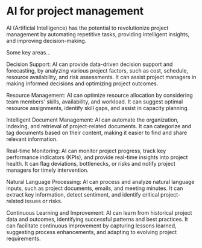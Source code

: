 # AI for project management

AI (Artificial Intelligence) has the potential to revolutionize project management by automating repetitive tasks, providing intelligent insights, and improving decision-making.

Some key areas…

Decision Support: AI can provide data-driven decision support and forecasting, by analyzing various project factors, such as cost, schedule, resource availability, and risk assessments. It can assist project managers in making informed decisions and optimizing project outcomes.

Resource Management: AI can optimize resource allocation by considering team members' skills, availability, and workload. It can suggest optimal resource assignments, identify skill gaps, and assist in capacity planning.

Intelligent Document Management: AI can automate the organization, indexing, and retrieval of project-related documents. It can categorize and tag documents based on their content, making it easier to find and share relevant information.

Real-time Monitoring: AI can monitor project progress, track key performance indicators (KPIs), and provide real-time insights into project health. It can flag deviations, bottlenecks, or risks and notify project managers for timely intervention.

Natural Language Processing: AI can process and analyze natural language inputs, such as project documents, emails, and meeting minutes. It can extract key information, detect sentiment, and identify critical project-related issues or risks.

Continuous Learning and Improvement: AI can learn from historical project data and outcomes, identifying successful patterns and best practices. It can facilitate continuous improvement by capturing lessons learned, suggesting process enhancements, and adapting to evolving project requirements.
